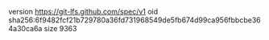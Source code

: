 version https://git-lfs.github.com/spec/v1
oid sha256:6f9482fcf21b729780a36fd731968549de5fb674d99ca956fbbcbe364a30ca6a
size 9363
